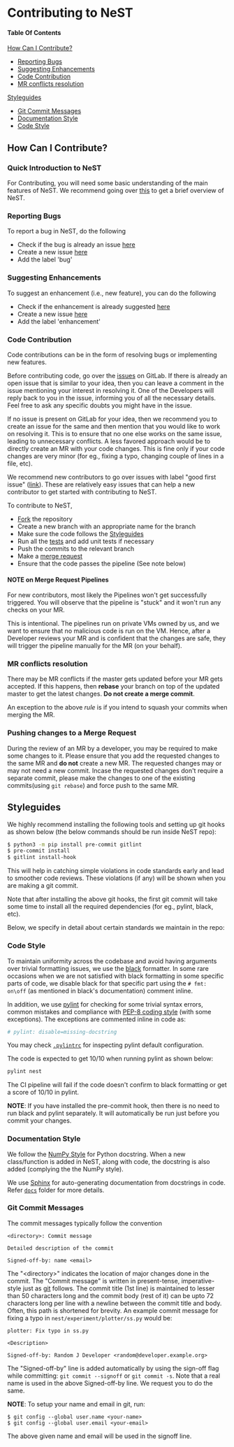 # Contributing to NeST

#### Table Of Contents
[How Can I Contribute?](#how-can-i-contribute)
  * [Reporting Bugs](#reporting-bugs)
  * [Suggesting Enhancements](#suggesting-enhancements)
  * [Code Contribution](#code-contribution)
  * [MR conflicts resolution](#mr-conflicts-resolution)

[Styleguides](#styleguides)
  * [Git Commit Messages](#git-commit-messages)
  * [Documentation Style](#documentation-style)
  * [Code Style](#code-style)

## How Can I Contribute?

### Quick Introduction to NeST

For Contributing, you will need some basic understanding of the main features
of NeST. We recommend going over [this](https://blog.apnic.net/2020/09/18/nest-a-simpleefficient-tool-to-study-congestion-control/)
to get a brief overview of NeST.

### Reporting Bugs

To report a bug in NeST, do the following

* Check if the bug is already an issue [here](https://gitlab.com/nitk-nest/nest/-/issues?scope=all&utf8=%E2%9C%93&state=opened&label_name[]=bug)
* Create a new issue [here](https://gitlab.com/nitk-nest/nest/-/issues/new?issue%5Bassignee_id%5D=&issue%5Bmilestone_id%5D=)
* Add the label 'bug'

### Suggesting Enhancements

To suggest an enhancement (i.e., new feature), you can do the following

* Check if the enhancement is already suggested
[here](https://gitlab.com/nitk-nest/nest/-/issues?scope=all&utf8=%E2%9C%93&state=opened&label_name[]=enhancement)
* Create a new issue [here](https://gitlab.com/nitk-nest/nest/-/issues/new?issue%5Bassignee_id%5D=&issue%5Bmilestone_id%5D=)
* Add the label 'enhancement'

### Code Contribution

Code contributions can be in the form of resolving bugs or implementing new
features.

Before contributing code, go over the [issues](https://gitlab.com/nitk-nest/nest/-/issues)
on GitLab. If there is already an open issue that is similar to your idea, then
you can leave a comment in the issue mentioning your interest in resolving it.
One of the Developers will reply back to you in the issue, informing you
of all the necessary details. Feel free to ask any specific doubts you might have
in the issue.

If no issue is present on GitLab for your idea, then we recommend you to create
an issue for the same and then mention that you would like to work on resolving
it. This is to ensure that no one else works on the same issue, leading to
unnecessary conflicts. A less favored approach would be to directly create an MR
with your code changes. This is fine only if your code changes are very minor (for eg.,
fixing a typo, changing couple of lines in a file, etc).

We recommend new contributors to go over issues with label "good first issue"
([link](https://gitlab.com/nitk-nest/nest/-/issues?label_name%5B%5D=good+first+issue)).
These are relatively easy issues that can help a new contributor to get started with
contributing to NeST.

To contribute to NeST,

* [Fork](https://docs.gitlab.com/ee/gitlab-basics/fork-project.html) the repository
* Create a new branch with an appropriate name for the branch
* Make sure the code follows the  [Styleguides](#styleguides)
* Run all the [tests](./README.md#unit-tests) and add unit tests if necessary
* Push the commits to the relevant branch
* Make a [merge request](https://gitlab.com/nitk-nest/nest/-/merge_requests/new)
* Ensure that the code passes the pipeline (See note below)

#### NOTE on Merge Request Pipelines

For new contributors, most likely the Pipelines won't get successfully triggered.
You will observe that the pipeline is "stuck" and it won't run any checks on your MR.

This is intentional. The pipelines run on private VMs owned by us, and we
want to ensure that no malicious code is run on the VM. Hence, after a
Developer reviews your MR and is confident that the changes are safe,
they will trigger the pipeline manually for the MR (on your behalf).

### MR conflicts resolution

There may be MR conflicts if the master gets updated before your MR
gets accepted. If this happens, then **rebase** your branch on top of the updated
master to get the latest changes. **Do not create a merge commit**.

An exception to the above *rule* is if you intend to squash your commits
when merging the MR.

### Pushing changes to a Merge Request

During the review of an MR by a developer, you may be required to make some changes
to it. Please ensure that you add the requested changes to the same MR and **do not**
create a new MR. The requested changes may or may not need a new commit. Incase the
requested changes don't require a separate commit, please make the changes to one of the
existing commits(using `git rebase`) and force push to the same MR.

## Styleguides

We highly recommend installing the following tools and setting up git
hooks as shown below (the below commands should be run inside NeST repo):

```sh
$ python3 -m pip install pre-commit gitlint
$ pre-commit install
$ gitlint install-hook
```

This will help in catching simple violations in code standards early and
lead to smoother code reviews. These violations (if any) will be shown
when you are making a git commit.

Note that after installing the above git hooks, the first git commit
will take some time to install all the required dependencies (for eg.,
pylint, black, etc).

Below, we specify in detail about certain standards we maintain in the repo:

### Code Style

To maintain uniformity across the codebase and avoid having arguments over
trivial formatting issues, we use the [black](https://github.com/psf/black)
formatter. In some rare occasions when we are not satisfied with black formatting
in some specific parts of code, we disable black for that specific part
using the ```# fmt: on\off``` (as mentioned in black's documentation) comment inline.

In addition, we use [pylint](https://www.pylint.org/) for
checking for some trivial syntax errors, common mistakes and compliance with
[PEP-8 coding style](https://www.python.org/dev/peps/pep-0008/) (with some exceptions).
The exceptions are commented inline in code as:

```python
# pylint: disable=missing-docstring
```

You may check [`.pylintrc`](.pylintrc) for inspecting pylint default configuration.

The code is expected to get 10/10 when running pylint as shown below:

```bash
pylint nest
```

The CI pipeline will fail if the code doesn't confirm to black formatting
or get a score of 10/10 in pylint.

**NOTE**: If you have installed the pre-commit hook, then there is no need to
run black and pylint separately. It will automatically be run just before you commit
your changes.

### Documentation Style

We follow the [NumPy Style](https://www.sphinx-doc.org/en/master/usage/extensions/example_numpy.html)
for Python docstring. When a new class/function is added in NeST, along with code, the
docstring is also added (complying the the NumPy style).

We use [Sphinx](https://www.sphinx-doc.org/en/master/) for auto-generating
documentation from docstrings in code. Refer [`docs`](./docs) folder for more details.

### Git Commit Messages

The commit messages typically follow the convention

```
<directory>: Commit message

Detailed description of the commit

Signed-off-by: name <email>
```

The "\<directory\>" indicates the location of major changes done in the commit.
The "Commit message" is written in present-tense, imperative-style
just as [git](https://git-scm.com/docs/SubmittingPatches#describe-changes) follows.
The commit title (1st line) is maintained to lesser than 50 characters
long and the commit body (rest of it) can be upto 72 characters long per line
with a newline between the commit title and body.
Often, this path is shortened for brevity. An example commit message for fixing
a typo in `nest/experiment/plotter/ss.py` would be:

```git
plotter: Fix typo in ss.py

<Description>

Signed-off-by: Random J Developer <random@developer.example.org>
```

The "Signed-off-by" line is added automatically by using the sign-off flag while committing:
`git commit --signoff` or `git commit -s`. Note that a real name is used in the above
Signed-off-by line. We request you to do the same.

**NOTE**: To setup your name and email in git, run:
```
$ git config --global user.name <your-name>
$ git config --global user.email <your-email>
```
The above given name and email will be used in the signoff line.
